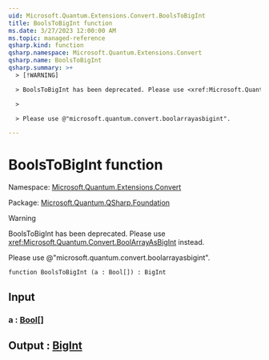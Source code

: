 ```yaml
---
uid: Microsoft.Quantum.Extensions.Convert.BoolsToBigInt
title: BoolsToBigInt function
ms.date: 3/27/2023 12:00:00 AM
ms.topic: managed-reference
qsharp.kind: function
qsharp.namespace: Microsoft.Quantum.Extensions.Convert
qsharp.name: BoolsToBigInt
qsharp.summary: >+
  > [!WARNING]

  > BoolsToBigInt has been deprecated. Please use <xref:Microsoft.Quantum.Convert.BoolArrayAsBigInt> instead.

  >

  > Please use @"microsoft.quantum.convert.boolarrayasbigint".

---
```


# BoolsToBigInt function

Namespace: [Microsoft.Quantum.Extensions.Convert](xref:Microsoft.Quantum.Extensions.Convert)

Package: [Microsoft.Quantum.QSharp.Foundation](https://nuget.org/packages/Microsoft.Quantum.QSharp.Foundation)


> [!WARNING]
> BoolsToBigInt has been deprecated. Please use <xref:Microsoft.Quantum.Convert.BoolArrayAsBigInt> instead.
>
> Please use @"microsoft.quantum.convert.boolarrayasbigint".



```qsharp
function BoolsToBigInt (a : Bool[]) : BigInt
```


## Input

### a : [Bool](xref:microsoft.quantum.qsharp.valueliterals#bool-literals)[]





## Output : [BigInt](xref:microsoft.quantum.qsharp.valueliterals#bigint-literals)

